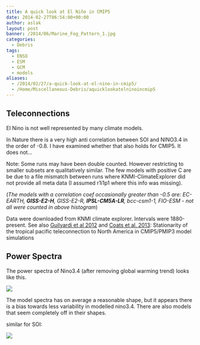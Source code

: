 ```yaml
---
title: A quick look at El Niño in CMIP5
date: 2014-02-27T06:54:00+00:00
author: aslak
layout: post
banner: /2014/06/Marine_Fog_Pattern_1.jpg
categories:
  - Debris
tags:
  - ENSO
  - ESM
  - GCM
  - models
aliases:
  - /2014/02/27/a-quick-look-at-el-nino-in-cmip5/
  - /Home/Miscellaneous-Debris/aquicklookatelninoincmip5
---
```

## Teleconnections

El Nino is not well represented by many climate models.
  
In Nature there is a very high anti correlation between SOI and NINO3.4 in the order of -0.8. I have examined whether that also holds for CMIP5. It does not...

Note: Some runs may have been double counted. However restricting to smaller subsets are qualitatively similar. The few models with positive C are be due to a file mismatch between runs where KNMI-ClimateExplorer did not provide all meta data (I assumed r1i1p1 where this info was missing).
  
(_The models with a correlation coef occasionally greater than -0.5 are: EC-EARTH, **GISS-E2-H**, GISS-E2-R, **IPSL-CM5A-LR**, bcc-csm1-1, FIO-ESM - not all were counted in above histogram_)

Data were downloaded from KNMI climate explorer. Intervals were 1880-present. See also [Guilyardi et al 2012](http://www.gfdl.noaa.gov/~atw/yr/2012/guilyardi_etal_2012_clivex.pdf) and [Coats et al. 2013](http://onlinelibrary.wiley.com/doi/10.1002/grl.50938/abstract): Stationarity of the tropical pacific teleconnection to North America in CMIP5/PMIP3 model simulations

## Power Spectra

The power spectra of Nino3.4 (after removing global warming trend) looks like this.
  
![](/2016/02/cmip5nino34spectrum.png)
  
The model spectra has on average a reasonable shape, but it appears there is a bias towards less variability in modelled nino3.4. There are also models that seem completely off in their shapes.
  
similar for SOI:
  
![](/2016/02/cmip5soispectrum.png)
